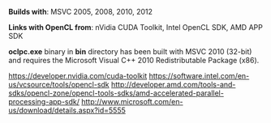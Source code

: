 
**Builds with**: MSVC 2005, 2008, 2010, 2012

**Links with OpenCL from**: nVidia CUDA Toolkit, Intel OpenCL SDK, AMD APP SDK

**oclpc.exe** binary in **bin** directory has been built with MSVC 2010 (32-bit) and requires the Microsoft Visual C++ 2010 Redistributable Package (x86).

https://developer.nvidia.com/cuda-toolkit
https://software.intel.com/en-us/vcsource/tools/opencl-sdk
http://developer.amd.com/tools-and-sdks/opencl-zone/opencl-tools-sdks/amd-accelerated-parallel-processing-app-sdk/
http://www.microsoft.com/en-us/download/details.aspx?id=5555